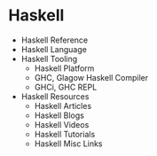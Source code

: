 # Haskell


* Haskell Reference
* Haskell Language
* Haskell Tooling
  - Haskell Platform
  - GHC, Glagow Haskell Compiler
  - GHCi, GHC REPL
* Haskell Resources
  - Haskell Articles
  - Haskell Blogs
  - Haskell Videos
  - Haskell Tutorials
  - Haskell Misc Links
